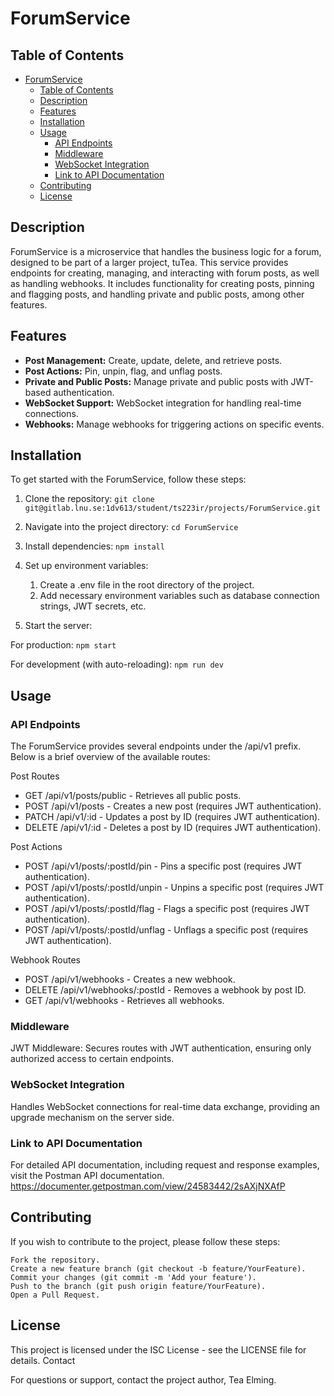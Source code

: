 # ForumService

## Table of Contents
- [ForumService](#forumservice)
  - [Table of Contents](#table-of-contents)
  - [Description](#description)
  - [Features](#features)
  - [Installation](#installation)
  - [Usage](#usage)
    - [API Endpoints](#api-endpoints)
    - [Middleware](#middleware)
    - [WebSocket Integration](#websocket-integration)
    - [Link to API Documentation](#link-to-api-documentation)
  - [Contributing](#contributing)
  - [License](#license)


## Description
ForumService is a microservice that handles the business logic for a forum, designed to be part of a larger project, tuTea. This service provides endpoints for creating, managing, and interacting with forum posts, as well as handling webhooks. It includes functionality for creating posts, pinning and flagging posts, and handling private and public posts, among other features.

## Features
- **Post Management:** Create, update, delete, and retrieve posts.
- **Post Actions:** Pin, unpin, flag, and unflag posts.
- **Private and Public Posts:** Manage private and public posts with JWT-based authentication.
- **WebSocket Support:** WebSocket integration for handling real-time connections.
- **Webhooks:** Manage webhooks for triggering actions on specific events.

## Installation

To get started with the ForumService, follow these steps:

1. Clone the repository:
   ```git clone git@gitlab.lnu.se:1dv613/student/ts223ir/projects/ForumService.git ```

2. Navigate into the project directory: ```cd ForumService```

3. Install dependencies: ```npm install```

4. Set up environment variables:
   1. Create a .env file in the root directory of the project.
   2. Add necessary environment variables such as database connection strings, JWT secrets, etc.

5. Start the server:

  For production: ```npm start```

  For development (with auto-reloading): ```npm run dev```

## Usage
### API Endpoints

The ForumService provides several endpoints under the /api/v1 prefix. Below is a brief overview of the available routes:

Post Routes
- GET /api/v1/posts/public - Retrieves all public posts.
- POST /api/v1/posts - Creates a new post (requires JWT authentication).
- PATCH /api/v1/:id - Updates a post by ID (requires JWT authentication).
- DELETE /api/v1/:id - Deletes a post by ID (requires JWT authentication).

Post Actions
- POST /api/v1/posts/:postId/pin - Pins a specific post (requires JWT authentication).
- POST /api/v1/posts/:postId/unpin - Unpins a specific post (requires JWT authentication).
- POST /api/v1/posts/:postId/flag - Flags a specific post (requires JWT authentication).
- POST /api/v1/posts/:postId/unflag - Unflags a specific post (requires JWT authentication).

Webhook Routes
- POST /api/v1/webhooks - Creates a new webhook.
- DELETE /api/v1/webhooks/:postId - Removes a webhook by post ID.
- GET /api/v1/webhooks - Retrieves all webhooks.

### Middleware
  JWT Middleware: Secures routes with JWT authentication, ensuring only authorized access to certain endpoints.

### WebSocket Integration

  Handles WebSocket connections for real-time data exchange, providing an upgrade mechanism on the server side.

### Link to API Documentation

For detailed API documentation, including request and response examples, visit the Postman API documentation.
https://documenter.getpostman.com/view/24583442/2sAXjNXAfP


## Contributing

If you wish to contribute to the project, please follow these steps:

    Fork the repository.
    Create a new feature branch (git checkout -b feature/YourFeature).
    Commit your changes (git commit -m 'Add your feature').
    Push to the branch (git push origin feature/YourFeature).
    Open a Pull Request.

## License

This project is licensed under the ISC License - see the LICENSE file for details.
Contact

For questions or support, contact the project author, Tea Elming.